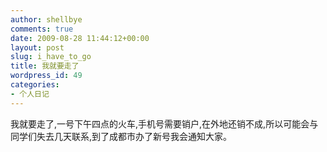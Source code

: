 ```yaml
---
author: shellbye
comments: true
date: 2009-08-28 11:44:12+00:00
layout: post
slug: i_have_to_go
title: 我就要走了
wordpress_id: 49
categories:
- 个人日记
---
```


我就要走了,一号下午四点的火车,手机号需要销户,在外地还销不成,所以可能会与同学们失去几天联系,到了成都市办了新号我会通知大家。
